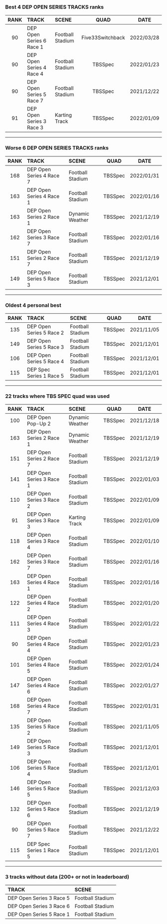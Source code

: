 ### Best 4 DEP OPEN SERIES TRACKS ranks
|RANK|TRACK|SCENE|QUAD|DATE|
|:---:|:---|:---|:---:|:---:|
|90|DEP Open Series 6 Race 1|Football Stadium|Five33Switchback|2022/03/28|
|90|DEP Open Series 4 Race 4|Football Stadium|TBSSpec|2022/01/23|
|90|DEP Open Series 5 Race 7|Football Stadium|TBSSpec|2021/12/22|
|91|DEP Open Series 3 Race 3|Karting Track|TBSSpec|2022/01/09|
---
### Worse 6 DEP OPEN SERIES TRACKS ranks
|RANK|TRACK|SCENE|QUAD|DATE|
|:---:|:---|:---|:---:|:---:|
|168|DEP Open Series 4 Race 7|Football Stadium|TBSSpec|2022/01/31|
|163|DEP Open Series 4 Race 1|Football Stadium|TBSSpec|2022/01/16|
|163|DEP Open Series 2 Race 1|Dynamic Weather|TBSSpec|2021/12/19|
|162|DEP Open Series 3 Race 7|Football Stadium|TBSSpec|2022/01/16|
|151|DEP Open Series 2 Race 7|Football Stadium|TBSSpec|2021/12/19|
|149|DEP Open Series 5 Race 3|Football Stadium|TBSSpec|2021/12/01|
---
### Oldest 4 personal best
|RANK|TRACK|SCENE|QUAD|DATE|
|:---:|:---|:---|:---:|:---:|
|135|DEP Open Series 5 Race 2|Football Stadium|TBSSpec|2021/11/05|
|149|DEP Open Series 5 Race 3|Football Stadium|TBSSpec|2021/12/01|
|106|DEP Open Series 5 Race 4|Football Stadium|TBSSpec|2021/12/01|
|115|DEP Spec Series 1 Race 5|Football Stadium|TBSSpec|2021/12/01|
---
### 22 tracks where TBS SPEC quad was used
|RANK|TRACK|SCENE|QUAD|DATE|
|:---:|:---|:---|:---:|:---:|
|100|DEP Open Pop-Up 2|Dynamic Weather|TBSSpec|2021/12/18|
|163|DEP Open Series 2 Race 1|Dynamic Weather|TBSSpec|2021/12/19|
|151|DEP Open Series 2 Race 7|Football Stadium|TBSSpec|2021/12/19|
|141|DEP Open Series 3 Race 1|Football Stadium|TBSSpec|2022/01/03|
|110|DEP Open Series 3 Race 2|Football Stadium|TBSSpec|2022/01/09|
|91|DEP Open Series 3 Race 3|Karting Track|TBSSpec|2022/01/09|
|118|DEP Open Series 3 Race 4|Football Stadium|TBSSpec|2022/01/10|
|162|DEP Open Series 3 Race 7|Football Stadium|TBSSpec|2022/01/16|
|163|DEP Open Series 4 Race 1|Football Stadium|TBSSpec|2022/01/16|
|122|DEP Open Series 4 Race 2|Football Stadium|TBSSpec|2022/01/20|
|111|DEP Open Series 4 Race 3|Football Stadium|TBSSpec|2022/01/22|
|90|DEP Open Series 4 Race 4|Football Stadium|TBSSpec|2022/01/23|
|101|DEP Open Series 4 Race 5|Football Stadium|TBSSpec|2022/01/24|
|147|DEP Open Series 4 Race 6|Football Stadium|TBSSpec|2022/01/27|
|168|DEP Open Series 4 Race 7|Football Stadium|TBSSpec|2022/01/31|
|135|DEP Open Series 5 Race 2|Football Stadium|TBSSpec|2021/11/05|
|149|DEP Open Series 5 Race 3|Football Stadium|TBSSpec|2021/12/01|
|106|DEP Open Series 5 Race 4|Football Stadium|TBSSpec|2021/12/01|
|146|DEP Open Series 5 Race 5|Football Stadium|TBSSpec|2021/12/03|
|132|DEP Open Series 5 Race 6|Football Stadium|TBSSpec|2021/12/19|
|90|DEP Open Series 5 Race 7|Football Stadium|TBSSpec|2021/12/22|
|115|DEP Spec Series 1 Race 5|Football Stadium|TBSSpec|2021/12/01|
---
### 3 tracks without data (200+ or not in leaderboard)
|TRACK|SCENE|
|:---|:---|
|DEP Open Series 3 Race 5|Football Stadium|
|DEP Open Series 3 Race 6|Football Stadium|
|DEP Open Series 5 Race 1|Football Stadium|
